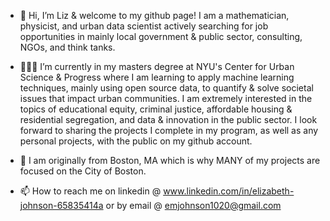- 👋 Hi, I’m Liz & welcome to my github page! I am a mathematician, physicist, and urban data scientist actively searching for job opportunities in mainly local government & public sector, consulting, NGOs, and think tanks.

- 👩🏻‍🎓 I’m currently in my masters degree at NYU's Center for Urban Science & Progress where I am learning to apply machine learning techniques, mainly using open source data, to quantify & solve societal issues that impact urban communities. I am extremely interested in the topics of educational equity, criminal justice, affordable housing & residential segregation, and data & innovation in the public sector. I look forward to sharing the projects I complete in my program, as well as any personal projects, with the public on my github account. 

- 🏡 I am originally from Boston, MA which is why MANY of my projects are focused on the City of Boston.

- 📫 How to reach me on linkedin @ www.linkedin.com/in/elizabeth-johnson-65835414a or by email @ emjohnson1020@gmail.com

<!---
emj1020/emj1020 is a ✨ special ✨ repository because its `README.md` (this file) appears on your GitHub profile.
You can click the Preview link to take a look at your changes.
--->

